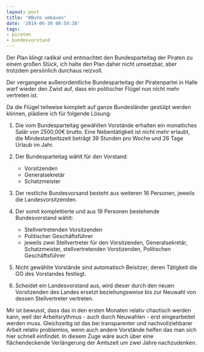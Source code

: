 ```yaml
---
layout: post
title: "#BuVo umbauen"
date: '2014-06-30 08:59:38'
tags:
- piraten
- bundesvorstand
---
```


Der Plan klingt radikal und entmachtet den Bundesparteitag der Piraten zu einem großen Stück, ich halte den Plan daher nicht umsetzbar, aber trotzdem persönlich durchaus reizvoll.

Der vergangene außerordentliche Bundesparteitag der Piratenpartei in Halle warf wieder den Zwist auf, dass ein politischer Flügel nun nicht mehr vertreten ist.

Da die Flügel teilweise komplett auf ganze Bundesländer gestülpt werden können, plädiere ich für folgende Lösung:

1. Die vom Bundesparteitag gewählten Vorstände erhalten ein monatliches Salär von 2500,00€ brutto. Eine Nebentätigkeit ist nicht mehr erlaubt, die Mindestarbeitszeit beträgt 39 Stunden pro Woche und 26 Tage Urlaub im Jahr.

2. Der Bundesparteitag wählt für den Vorstand:
	- Vorsitzenden
    - Generalsekretär
    - Schatzmeister
    
3. Der restliche Bundesvorsand besteht aus weiteren 16 Personen, jeweils die Landesvorsitzenden. 

4. Der somit komplettierte und aus 19 Personen bestehende Bundesvorstand wählt:
	- Stellvertretenden Vorsitzenden
    - Politischer Geschäftsführer
    - jeweils zwei Stellvertreter für den Vorsitzenden, Generalsekretär, Schatzmeister, stellvertretenden Vorstizenden, Politischen Geschäftsführer
 
5. Nicht gewählte Vorstände sind automatisch Beisitzer, deren Tätigkeit die GO des Vorstandes festlegt.

6. Scheidet ein Landesvorstand aus, wird dieser durch den neuen Vorsitzenden des Landes ersetzt beziehungsweise bis zur Neuwahl von dessen Stellvertreter vertreten.

Mir ist bewusst, dass das in den ersten Monaten relativ chaotisch werden kann, weil der Arbeitsrythmus - auch durch Neuwahlen - erst eingearbeitet werden muss. Gleichzeitig ist das bei transparenter und nachvollziehbarer Arbeit relativ problemlos, wenn auch andere Vorstände helfen das man sich hier schnell einfindet. In diesem Zuge wäre auch über eine flächendeckende Verlängerung der Amtszeit um zwei Jahre nachzudenken.
